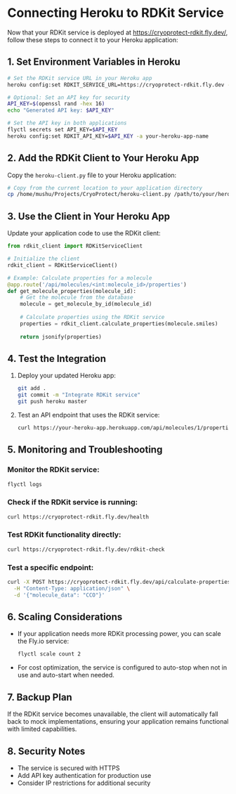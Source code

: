 # Connecting Heroku to RDKit Service

Now that your RDKit service is deployed at https://cryoprotect-rdkit.fly.dev/, follow these steps to connect it to your Heroku application:

## 1. Set Environment Variables in Heroku

```bash
# Set the RDKit service URL in your Heroku app
heroku config:set RDKIT_SERVICE_URL=https://cryoprotect-rdkit.fly.dev -a your-heroku-app-name

# Optional: Set an API key for security
API_KEY=$(openssl rand -hex 16)
echo "Generated API key: $API_KEY"

# Set the API key in both applications
flyctl secrets set API_KEY=$API_KEY
heroku config:set RDKIT_API_KEY=$API_KEY -a your-heroku-app-name
```

## 2. Add the RDKit Client to Your Heroku App

Copy the `heroku-client.py` file to your Heroku application:

```bash
# Copy from the current location to your application directory
cp /home/mushu/Projects/CryoProtect/heroku-client.py /path/to/your/heroku/app/rdkit_client.py
```

## 3. Use the Client in Your Heroku App

Update your application code to use the RDKit client:

```python
from rdkit_client import RDKitServiceClient

# Initialize the client
rdkit_client = RDKitServiceClient()

# Example: Calculate properties for a molecule
@app.route('/api/molecules/<int:molecule_id>/properties')
def get_molecule_properties(molecule_id):
    # Get the molecule from the database
    molecule = get_molecule_by_id(molecule_id)
    
    # Calculate properties using the RDKit service
    properties = rdkit_client.calculate_properties(molecule.smiles)
    
    return jsonify(properties)
```

## 4. Test the Integration

1. Deploy your updated Heroku app:
   ```bash
   git add .
   git commit -m "Integrate RDKit service"
   git push heroku master
   ```

2. Test an API endpoint that uses the RDKit service:
   ```bash
   curl https://your-heroku-app.herokuapp.com/api/molecules/1/properties
   ```

## 5. Monitoring and Troubleshooting

### Monitor the RDKit service:
```bash
flyctl logs
```

### Check if the RDKit service is running:
```bash
curl https://cryoprotect-rdkit.fly.dev/health
```

### Test RDKit functionality directly:
```bash
curl https://cryoprotect-rdkit.fly.dev/rdkit-check
```

### Test a specific endpoint:
```bash
curl -X POST https://cryoprotect-rdkit.fly.dev/api/calculate-properties \
  -H "Content-Type: application/json" \
  -d '{"molecule_data": "CCO"}'
```

## 6. Scaling Considerations

- If your application needs more RDKit processing power, you can scale the Fly.io service:
  ```bash
  flyctl scale count 2
  ```

- For cost optimization, the service is configured to auto-stop when not in use and auto-start when needed.

## 7. Backup Plan

If the RDKit service becomes unavailable, the client will automatically fall back to mock implementations, ensuring your application remains functional with limited capabilities.

## 8. Security Notes

- The service is secured with HTTPS
- Add API key authentication for production use
- Consider IP restrictions for additional security